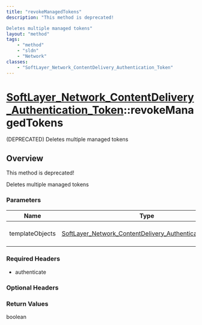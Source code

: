 ```yaml
---
title: "revokeManagedTokens"
description: "This method is deprecated! 

Deletes multiple managed tokens"
layout: "method"
tags:
    - "method"
    - "sldn"
    - "Network"
classes:
    - "SoftLayer_Network_ContentDelivery_Authentication_Token"
---
```

# [SoftLayer_Network_ContentDelivery_Authentication_Token](/reference/services/SoftLayer_Network_ContentDelivery_Authentication_Token)::revokeManagedTokens

(DEPRECATED) Deletes multiple managed tokens


## Overview 
This method is deprecated! 

Deletes multiple managed tokens 

### Parameters 
|Name | Type | Description |
| --- | --- | --- |
|templateObjects| <a href='/reference/datatypes/SoftLayer_Network_ContentDelivery_Authentication_Token'>SoftLayer_Network_ContentDelivery_Authentication_Token[] </a>| Array of template objects|


### Required Headers
* authenticate

### Optional Headers

### Return Values
boolean

